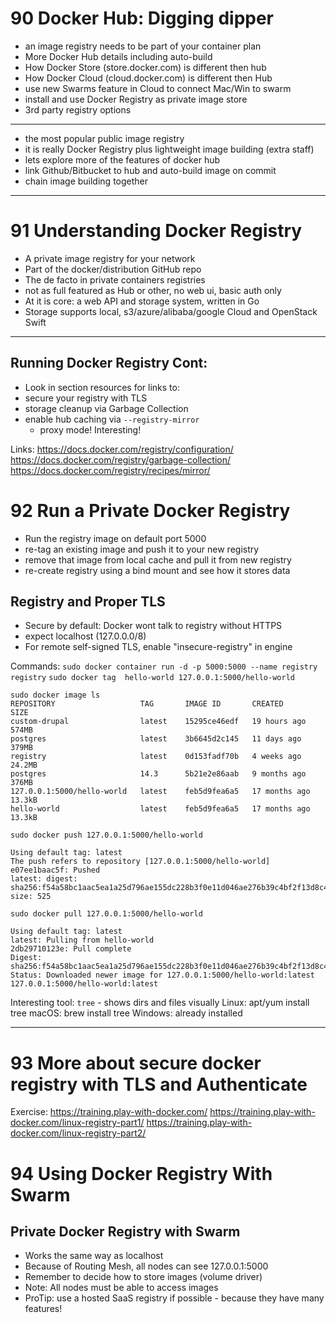# 90 Docker Hub: Digging dipper

- an image registry needs to be part of your container plan
- More Docker Hub details including auto-build
- How Docker Store (store.docker.com) is different then hub
- How Docker Cloud (cloud.docker.com) is different then Hub
- use new Swarms feature in Cloud to connect Mac/Win to swarm
- install and use Docker Registry as private image store
- 3rd party registry options

---

- the most popular public image registry
- it is really Docker Registry plus lightweight image building (extra staff)
- lets explore more of the features of docker hub
- link Github/Bitbucket to hub and auto-build image on commit
- chain image building together

---

# 91 Understanding Docker Registry

- A private image registry for your network
- Part of the docker/distribution GitHub repo
- The de facto in private containers registries
- not as full featured as Hub or other, no web ui, basic auth only
- At it is core: a web API and storage system, written in Go
- Storage supports local, s3/azure/alibaba/google Cloud and OpenStack Swift

---

## Running Docker Registry Cont:

- Look in section resources for links to:
- secure your registry with TLS
- storage cleanup via Garbage Collection
- enable hub caching via `--registry-mirror`
  - proxy mode! Interesting!

Links:
https://docs.docker.com/registry/configuration/
https://docs.docker.com/registry/garbage-collection/
https://docs.docker.com/registry/recipes/mirror/

# 92 Run a Private Docker Registry

- Run the registry image on default port 5000
- re-tag an existing image and push it to your new registry
- remove that image from local cache and pull it from new registry
- re-create registry using a bind mount and see how it stores data

## Registry and Proper TLS

- Secure by default: Docker wont talk to registry without HTTPS
- expect localhost (127.0.0.0/8)
- For remote self-signed TLS, enable "insecure-registry" in engine

Commands:
`sudo docker container run -d -p 5000:5000 --name registry registry`
`sudo docker tag  hello-world 127.0.0.1:5000/hello-world`

```
sudo docker image ls
REPOSITORY                   TAG       IMAGE ID       CREATED         SIZE
custom-drupal                latest    15295ce46edf   19 hours ago    574MB
postgres                     latest    3b6645d2c145   11 days ago     379MB
registry                     latest    0d153fadf70b   4 weeks ago     24.2MB
postgres                     14.3      5b21e2e86aab   9 months ago    376MB
127.0.0.1:5000/hello-world   latest    feb5d9fea6a5   17 months ago   13.3kB
hello-world                  latest    feb5d9fea6a5   17 months ago   13.3kB
```

`sudo docker push 127.0.0.1:5000/hello-world`

```
Using default tag: latest
The push refers to repository [127.0.0.1:5000/hello-world]
e07ee1baac5f: Pushed
latest: digest: sha256:f54a58bc1aac5ea1a25d796ae155dc228b3f0e11d046ae276b39c4bf2f13d8c4 size: 525
```

`sudo docker pull 127.0.0.1:5000/hello-world`

```
Using default tag: latest
latest: Pulling from hello-world
2db29710123e: Pull complete
Digest: sha256:f54a58bc1aac5ea1a25d796ae155dc228b3f0e11d046ae276b39c4bf2f13d8c4
Status: Downloaded newer image for 127.0.0.1:5000/hello-world:latest
127.0.0.1:5000/hello-world:latest
```

Interesting tool:
`tree` - shows dirs and files visually
Linux: apt/yum install tree
macOS: brew install tree
Windows: already installed

---

# 93 More about secure docker registry with TLS and Authenticate

Exercise:
https://training.play-with-docker.com/
https://training.play-with-docker.com/linux-registry-part1/
https://training.play-with-docker.com/linux-registry-part2/


# 94 Using Docker Registry With Swarm

## Private Docker Registry with Swarm
- Works the same way as localhost
- Because of Routing Mesh, all nodes can see 127.0.0.1:5000
- Remember to decide how to store images (volume driver)
- Note: All nodes must be able to access images
- ProTip: use a hosted SaaS registry if possible - because they have many features! 

